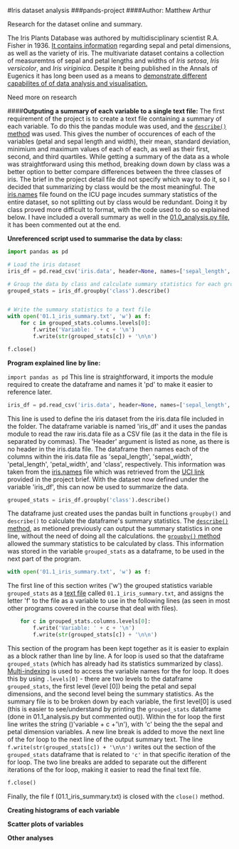 #Iris dataset analysis
###pands-project
####Author: Matthew Arthur

Research for the dataset online and summary.

The Iris Plants Database was authored by multidisciplinary scientist R.A. Fisher in 1936. [It contains information](https://onlinelibrary.wiley.com/doi/epdf/10.1111/j.1469-1809.1936.tb02137.x) regarding sepal and petal dimensions, as well as the variety of iris. The multivariate dataset contains a collection of measuremtns of sepal and petal lengths and widths of *Iris setosa*, *Iris versicolor*, and *Iris viriginica*. Despite it being published in the Annals of Eugenics it has long been used as a means to [demonstrate different capabilites of of data analysis and visualisation.](https://archive.ics.uci.edu/ml/datasets/iris) 

Need more on research

####**Outputing a summary of each variable to a single text file:**
The first requirement of the project is to create a text file containing a summary of each variable. To do this the pandas module was used, and the [`describe()` method](https://www.w3schools.com/python/pandas/ref_df_describe.asp) was used. This gives the number of occurences of each of the variables (petal and sepal length and width), their mean, standard deviation, minimium and maximum values of each of each, as well as their first, second, and third quartiles. 
While getting a summary of the data as a whole was straightforward using this method, breaking down down by class was a better option to better compare differences between the three classes of iris. The brief in the project detail file did not specify which way to do it, so I decided that summarizing by class would be the most meaningful. The [iris.names](iris.names) file found on the ICU page incudes summary statistics of the entire dataset, so not splitting out by class would be redundant. Doing it by class proved more difficult to format, with the code used to do so explained below. I have included a overall summary as well in the [01.0_analysis.py file](01.0_analysis.py), it has been commented out at the end. 

**Unreferenced script used to summarise the data by class:**
```python
import pandas as pd

# Load the iris dataset
iris_df = pd.read_csv('iris.data', header=None, names=['sepal_length', 'sepal_width', 'petal_length', 'petal_width', 'class'])

# Group the data by class and calculate summary statistics for each group
grouped_stats = iris_df.groupby('class').describe()


# Write the summary statistics to a text file
with open('01.1_iris_summary.txt', 'w') as f:
    for c in grouped_stats.columns.levels[0]:
        f.write('Variable: ' + c + '\n')
        f.write(str(grouped_stats[c]) + '\n\n')

f.close()
```

**Program explained line by line:**

`import pandas as pd`
This line is straightforward, it imports the module required to create the dataframe and names it 'pd' to make it easier to reference later. 
<br>

```python
iris_df = pd.read_csv('iris.data', header=None, names=['sepal_length', 'sepal_width', 'petal_length', 'petal_width', 'class'])
```
This line is used to define the iris dataset from the iris.data file included in the folder. The dataframe variable is named 'iris_df' and it uses the pandas module to read the raw iris.data file as a CSV file (as it the data in the file is separated by commas). The 'Header' argument is listed as none, as there is no header in the iris.data file. The dataframe then names each of the columns within the iris.data file as 'sepal_length', 'sepal_width', 'petal_length', 'petal_width', and 'class', respectively. This information was taken from the [iris.names](iris.names) file which was retrieved from the [UCI link](https://archive.ics.uci.edu/ml/datasets/iris) provided in the project brief. With the dataset now defined under the variable 'iris_df', this can now be used to summarize the data. 
<br>

```python
grouped_stats = iris_df.groupby('class').describe()
```
The dataframe just created uses the pandas built in functions `groupby()` and `describe()` to calculate the dataframe's summary statistics. The [`describe()` method](https://www.w3schools.com/python/pandas/ref_df_describe.asp), as metioned previously can output the summary statistics in one line, without the need of doing all the calculations. the [`groupby()` method](https://www.w3schools.com/python/pandas/ref_df_groupby.asp) allowed the summary statistics to be calculated by class. This information was stored in the variable `grouped_stats` as a dataframe, to be used in the next part of the program. 
<br>

```python 
with open('01.1_iris_summary.txt', 'w') as f:
```
The first line of this section  writes ('w') the grouped statistics variable `grouped_stats` as a [text file](01.1_iris_summary.txt) called `01.1_iris_summary.txt`, and assigns the letter 'f' to the file as a variable to use in the following lines (as seen in most other programs covered in the course that deal with files). 
<br>

```python
    for c in grouped_stats.columns.levels[0]:
        f.write('Variable: ' + c + '\n')
        f.write(str(grouped_stats[c]) + '\n\n')
```
This section of the program has been kept together as it is easier to explain as a block rather than line by line. A for loop is used so that the dataframe `grouped_stats` (which has already had its statistics summarized by class). [Multi-indexing](https://www.datacamp.com/tutorial/pandas-multi-index) is used to access the variable names for the for loop. It does this by using `.levels[0]` - there are two levels to the dataframe `grouped_stats`, the first level (level [0]) being the petal and sepal dimensions, and the second level being the summary statistics. As the summary file is to be broken down by each variable, the first level[0] is used (this is easier to see/understand by printing the `grouped_stats` dataframe (done in 01.1_analysis.py but commented out)). 
Within the for loop the first line writes the string ()'variable + c +'\n'), with 'c' being the the sepal and petal dimension variables. A new line break is added to move the next line of the for loop to the next line of the output summary text. 
The line `f.write(str(grouped_stats[c]) + '\n\n')` writes out the section of the `grouped_stats` dataframe that is related to `'c'` in that specific iteration of the for loop. The two line breaks are added to separate out the different iterations of the for loop, making it easier to read the final text file. 
<br>
```python 
f.close()
```
Finally, the file f (01.1_iris_summary.txt) is closed with the `close()` method. 
<br>

**Creating histograms of each variable**



**Scatter plots of variables**



**Other analyses**
